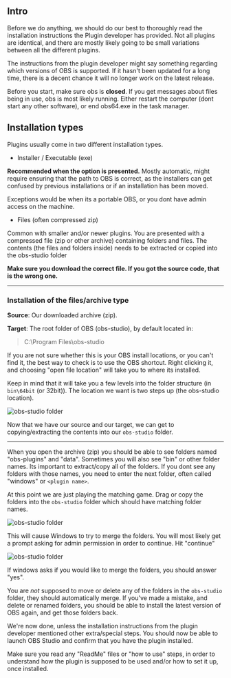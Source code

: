 ## Intro
Before we do anything, we should do our best to thoroughly read the installation instructions the Plugin developer has provided. Not all plugins are identical, and there are mostly likely going to be small variations between all the different plugins.

The instructions from the plugin developer might say something regarding which versions of OBS is supported. If it hasn't been updated for a long time, there is a decent chance it will no longer work on the latest release.

Before you start, make sure obs is **closed**. If you get messages about files being in use, obs is most likely running. Either restart the computer (dont start any other software), or end obs64.exe in the task manager.


## Installation types

Plugins usually come in two different installation types.
* Installer / Executable (exe)

**Recommended when the option is presented.** Mostly automatic, might require ensuring that the path to OBS is correct, as the installers can get confused by previous installations or if an installation has been moved.

Exceptions would be when its a portable OBS, or you dont have admin access on the machine.

* Files (often compressed zip)

Common with smaller and/or newer plugins. You are presented with a compressed file (zip or other archive) containing folders and files.
The contents (the files and folders inside) needs to be extracted or copied into the obs-studio folder

**Make sure you download the correct file. If you got the source code, that is the wrong one.**

***

### Installation of the files/archive type

**Source**: Our downloaded archive (zip).   

**Target**: The root folder of OBS (obs-studio), by default located in:
> C:\Program Files\obs-studio

If you are not sure whether this is your OBS install locations, or you can't find it, the best way to check is to use the OBS shortcut. Right clicking it, and choosing "open file location" will take you to where its installed.   

Keep in mind that it will take you a few levels into the folder structure (in `bin\64bit` (or 32bit)). The location we want is two steps up (the obs-studio location).

![obs-studio folder](https://raw.githubusercontent.com/wiki/obsproject/obs-studio/images/plugin-guide/obs-studio-folder.png)

Now that we have our source and our target, we can get to copying/extracting the contents into our `obs-studio` folder.

***

When you open the archive (zip) you should be able to see folders named "obs-plugins" and "data". Sometimes you will also see "bin" or other folder names. Its important to extract/copy all of the folders. If you dont see any folders with those names, you need to enter the next folder, often called "windows" or `<plugin name>`.

At this point we are just playing the matching game. Drag or copy the folders into the `obs-studio` folder which should have matching folder names.


![obs-studio folder](https://raw.githubusercontent.com/wiki/obsproject/obs-studio/images/plugin-guide/drag-me.png)  

This will cause Windows to try to merge the folders. You will most likely get a prompt asking for admin permission in order to continue. Hit "continue"


![obs-studio folder](https://raw.githubusercontent.com/wiki/obsproject/obs-studio/images/plugin-guide/uac-prompt.png) 

If windows asks if you would like to merge the folders, you should answer "yes".

You are *not* supposed to move or delete any of the folders in the `obs-studio` folder, they should automatically merge.
If you've made a mistake, and delete or renamed folders, you should be able to install the latest version of OBS again, and get those folders back.

We're now done, unless the installation instructions from the plugin developer mentioned other extra/special steps. You should now be able to launch OBS Studio and confirm that you have the plugin installed.

Make sure you read any "ReadMe" files or "how to use" steps, in order to understand how the plugin is supposed to be used and/or how to set it up, once installed.
